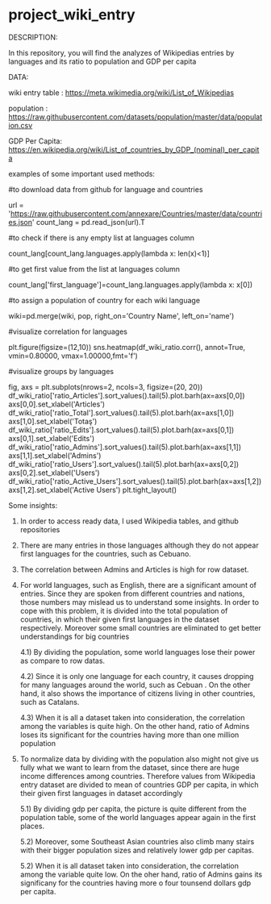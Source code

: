 # project_wiki_entry

DESCRIPTION:

In this repository, you will find the analyzes of Wikipedias entries by languages and its ratio to population and GDP per capita

DATA:

wiki entry table : https://meta.wikimedia.org/wiki/List_of_Wikipedias

population : https://raw.githubusercontent.com/datasets/population/master/data/population.csv

GDP Per Capita: https://en.wikipedia.org/wiki/List_of_countries_by_GDP_(nominal)_per_capita


examples of some important used methods:


#to download data from github for language and countries

url = 'https://raw.githubusercontent.com/annexare/Countries/master/data/countries.json'
count_lang = pd.read_json(url).T


#to check if there is any empty list at languages column

count_lang[count_lang.languages.apply(lambda x: len(x)<1)]


#to get first value from the list at languages column

count_lang['first_language']=count_lang.languages.apply(lambda x: x[0])


#to assign a population of country for each wiki language

wiki=pd.merge(wiki, pop, right_on='Country Name', left_on='name')


#visualize correlation for languages

plt.figure(figsize=(12,10))
sns.heatmap(df_wiki_ratio.corr(), annot=True, vmin=0.80000, vmax=1.00000,fmt='f')


#visualize groups by languages

fig, axs = plt.subplots(nrows=2, ncols=3, figsize=(20, 20))
df_wiki_ratio['ratio_Articles'].sort_values().tail(5).plot.barh(ax=axs[0,0])
axs[0,0].set_xlabel('Articles')
df_wiki_ratio['ratio_Total'].sort_values().tail(5).plot.barh(ax=axs[1,0])
axs[1,0].set_xlabel('Totaş')
df_wiki_ratio['ratio_Edits'].sort_values().tail(5).plot.barh(ax=axs[0,1])
axs[0,1].set_xlabel('Edits')
df_wiki_ratio['ratio_Admins'].sort_values().tail(5).plot.barh(ax=axs[1,1])
axs[1,1].set_xlabel('Admins')
df_wiki_ratio['ratio_Users'].sort_values().tail(5).plot.barh(ax=axs[0,2])
axs[0,2].set_xlabel('Users')
df_wiki_ratio['ratio_Active_Users'].sort_values().tail(5).plot.barh(ax=axs[1,2])
axs[1,2].set_xlabel('Active Users')
plt.tight_layout()


Some insights:

1) In order to access ready data, I used Wikipedia tables, and github repositories

2) There are many entries in those languages although they do not appear first languages for the countries, such as Cebuano. 

3) The correlation between Admins and Articles is high for row dataset. 

4) For world languages, such as English, there are a significant amount of entries. Since they are spoken from different countries and nations, those numbers may mislead us to understand some insights. In order to cope with this problem, it is divided into the total population of countries, in which their given first languages in the dataset respectively. Moreover some small countries are eliminated to get better understandings for big countries 

	4.1) By dividing the population, some world languages lose their power as compare to row datas. 

	4.2) Since it is only one language for each country, it causes dropping for many languages around the world, such as Cebuan . On the other hand, it also shows the importance of citizens living in other countries, such as Catalans. 

	4.3) When it is all a dataset taken into consideration, the correlation among the variables is quite high. On the other hand, ratio of Admins loses its significant for the countries having more than one million population

5) To normalize data by dividing with the population also might not give us fully what we want to learn from the dataset, since there are huge income differences among countries. Therefore values from Wikipedia entry dataset are divided to mean of countries GDP per capita, in which their given first languages in dataset accordingly 

	5.1) By dividing gdp per capita, the picture is quite different from the population table, some of the world languages appear again in the first places. 

	5.2) Moreover, some Southeast Asian countries also climb many stairs with their bigger population sizes and relatively lower gdp per capitas. 

	5.2)  When it is all dataset taken into consideration, the correlation among the variable quite low. On the oher hand, ratio of Admins gains its significany for the countries having more o four tounsend dollars gdp per capita. 
 





